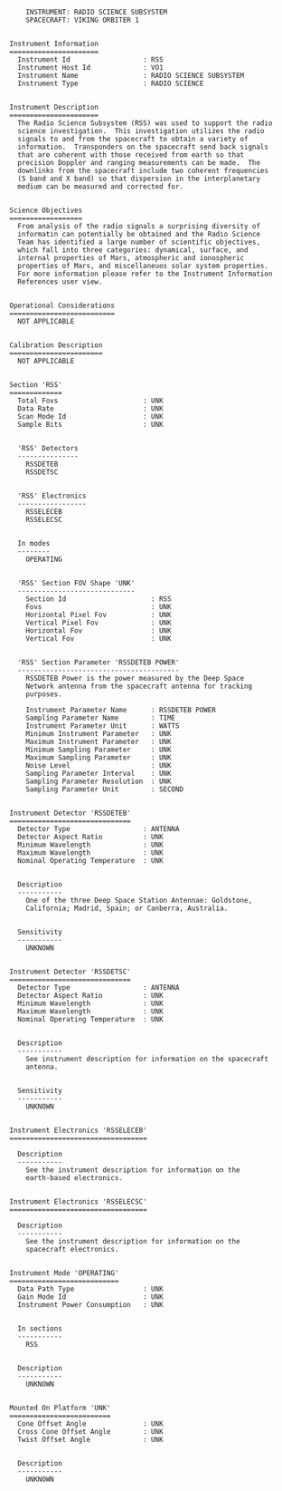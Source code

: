 
 
 
        INSTRUMENT: RADIO SCIENCE SUBSYSTEM
        SPACECRAFT: VIKING ORBITER 1
 
 
    Instrument Information
    ======================
      Instrument Id                  : RSS
      Instrument Host Id             : VO1
      Instrument Name                : RADIO SCIENCE SUBSYSTEM
      Instrument Type                : RADIO SCIENCE
 
 
    Instrument Description
    ======================
      The Radio Science Subsystem (RSS) was used to support the radio
      science investigation.  This investigation utilizes the radio
      signals to and from the spacecraft to obtain a variety of
      information.  Transponders on the spacecraft send back signals
      that are coherent with those received from earth so that
      precision Doppler and ranging measurements can be made.  The
      downlinks from the spacecraft include two coherent frequencies
      (S band and X band) so that dispersion in the interplanetary
      medium can be measured and corrected for.
 
 
    Science Objectives
    ==================
      From analysis of the radio signals a surprising diversity of
      informatin can potentially be obtained and the Radio Science
      Team has identified a large number of scientific objectives,
      which fall into three categories: dynamical, surface, and
      internal properties of Mars, atmospheric and ionospheric
      properties of Mars, and miscellaneuos solar system properties.
      For more information please refer to the Instrument Information
      References user view.
 
 
    Operational Considerations
    ==========================
      NOT APPLICABLE
 
 
    Calibration Description
    =======================
      NOT APPLICABLE
 
 
    Section 'RSS'
    =============
      Total Fovs                     : UNK
      Data Rate                      : UNK
      Scan Mode Id                   : UNK
      Sample Bits                    : UNK
 
 
      'RSS' Detectors
      ---------------
        RSSDETEB
        RSSDETSC
 
 
      'RSS' Electronics
      -----------------
        RSSELECEB
        RSSELECSC
 
 
      In modes
      --------
        OPERATING
 
 
      'RSS' Section FOV Shape 'UNK'
      -----------------------------
        Section Id                     : RSS
        Fovs                           : UNK
        Horizontal Pixel Fov           : UNK
        Vertical Pixel Fov             : UNK
        Horizontal Fov                 : UNK
        Vertical Fov                   : UNK
 
 
      'RSS' Section Parameter 'RSSDETEB POWER'
      ----------------------------------------
        RSSDETEB Power is the power measured by the Deep Space
        Network antenna from the spacecraft antenna for tracking
        purposes.
 
        Instrument Parameter Name      : RSSDETEB POWER
        Sampling Parameter Name        : TIME
        Instrument Parameter Unit      : WATTS
        Minimum Instrument Parameter   : UNK
        Maximum Instrument Parameter   : UNK
        Minimum Sampling Parameter     : UNK
        Maximum Sampling Parameter     : UNK
        Noise Level                    : UNK
        Sampling Parameter Interval    : UNK
        Sampling Parameter Resolution  : UNK
        Sampling Parameter Unit        : SECOND
 
 
    Instrument Detector 'RSSDETEB'
    ==============================
      Detector Type                  : ANTENNA
      Detector Aspect Ratio          : UNK
      Minimum Wavelength             : UNK
      Maximum Wavelength             : UNK
      Nominal Operating Temperature  : UNK
 
 
      Description
      -----------
        One of the three Deep Space Station Antennae: Goldstone,
        California; Madrid, Spain; or Canberra, Australia.
 
 
      Sensitivity
      -----------
        UNKNOWN
 
 
    Instrument Detector 'RSSDETSC'
    ==============================
      Detector Type                  : ANTENNA
      Detector Aspect Ratio          : UNK
      Minimum Wavelength             : UNK
      Maximum Wavelength             : UNK
      Nominal Operating Temperature  : UNK
 
 
      Description
      -----------
        See instrument description for information on the spacecraft
        antenna.
 
 
      Sensitivity
      -----------
        UNKNOWN
 
 
    Instrument Electronics 'RSSELECEB'
    ==================================
 
      Description
      -----------
        See the instrument description for information on the
        earth-based electronics.
 
 
    Instrument Electronics 'RSSELECSC'
    ==================================
 
      Description
      -----------
        See the instrument description for information on the
        spacecraft electronics.
 
 
    Instrument Mode 'OPERATING'
    ===========================
      Data Path Type                 : UNK
      Gain Mode Id                   : UNK
      Instrument Power Consumption   : UNK
 
 
      In sections
      -----------
        RSS
 
 
      Description
      -----------
        UNKNOWN
 
 
    Mounted On Platform 'UNK'
    =========================
      Cone Offset Angle              : UNK
      Cross Cone Offset Angle        : UNK
      Twist Offset Angle             : UNK
 
 
      Description
      -----------
        UNKNOWN
 

        